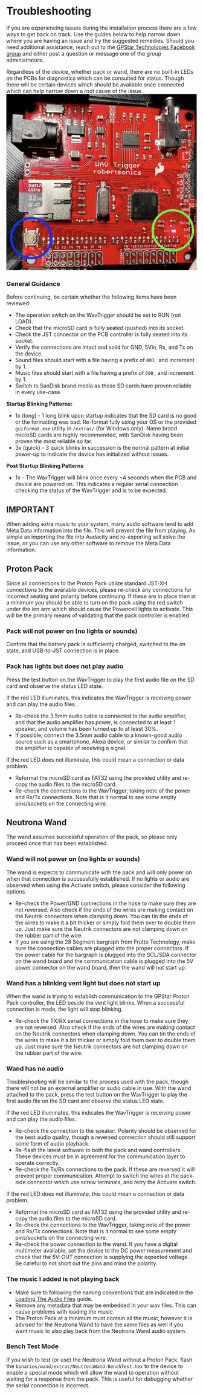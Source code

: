 # Troubleshooting

If you are experiencing issues during the installation process there are a few ways to get back on track. Use the guides below to help narrow down where you are having an issue and try the suggested remedies. Should you need additional assistance, reach out to the [GPStar Technologies Facebook group](https://www.facebook.com/groups/gpstartechnologies) and either post a question or message one of the group administrators.

Regardless of the device, whether pack or wand, there are no built-in LEDs on the PCBs for diagnostics which can be consulted for status. Though there will be certain devices which should be available once connected which can help narrow down a root cause of the issue.
![](images/WavTrigger_Debug.jpg)

### General Guidance

Before continuing, be certain whether the following items have been reviewed:

- The operation switch on the WavTrigger should be set to RUN (not LOAD).
- Check that the microSD card is fully seated (pushed) into its socket.
- Check the JST connector on the PCB controller is fully seated into its socket.
- Verify the connections are intact and solid for GND, 5Vin, Rx, and Tx on the device.
- Sound files should start with a file having a prefix of `001_` and increment by 1.
- Music files should start with a file having a prefix of `500_` and increment by 1.
- Switch to SanDisk brand media as these SD cards have proven reliable in every use-case.

**Startup Blinking Patterns:**

- 1x (long) - 1 long blink upon startup indicates that the SD card is no good or the formatting was bad. Re-format fully using your OS or the provided `guiformat.exe` utility in `/extras/` (for Windows only). Name brand microSD cards are highly recommended, with SanDisk having been proven the most reliable so far. 
- 3x (quick) - 3 quick blinks in succession is the normal pattern at initial power-up to indicate the device has initialized without issues.

**Post Startup Blinking Patterns**
- 1x - The WavTrigger will blink once every ~4 seconds when the PCB and device are powered on. This indicates a regular serial connection checking the status of the WavTrigger and is to be expected.

## IMPORTANT
When adding extra music to your system, many audio software tend to add Meta Data information into the file. This will prevent the file from playing. As simple as importing the file into Audacity and re-exporting will solve the issue, or you can use any other software to remove the Meta Data information.

## Proton Pack

Since all connections to the Proton Pack utilize standard JST-XH connections to the available devices, please re-check any connections for incorrect seating and polarity before continuing. If these are in place then at a minimum you should be able to turn on the pack using the red switch under the ion arm which should cause the Powercell lights to activate. This will be the primary means of validating that the pack controller is enabled.

### Pack will not power on (no lights or sounds)

Confirm that the battery pack is sufficiently charged, switched to the on state, and USB-to-JST connection is in place.

### Pack has lights but does not play audio

Press the test button on the WavTrigger to play the first audio file on the SD card and observe the status LED state.

If the red LED illuminates, this indicates the WavTrigger is receiving power and can play the audio files.

* Re-check the 3.5mm audio cable is connected to the audio amplifier, and that the audio amplifier has power, is connected to at least 1 speaker, and volume has been turned up to at least 30%.
* If possible, connect the 3.5mm audio cable to a known-good audio source such as a smartphone, Alexa device, or similar to confirm that the amplifier is capable of receiving a signal.

If the red LED does not illuminate, this could mean a connection or data problem.

* Reformat the microSD card as FAT32 using the provided utility and re-copy the audio files to the microSD card.
* Re-check the connections to the WavTrigger, taking note of the power and Rx/Tx connections. Note that is it normal to see some empty pins/sockets on the connecting wire.


## Neutrona Wand

The wand assumes successful operation of the pack, so please only proceed once that has been established.

### Wand will not power on (no lights or sounds)

The wand is expects to communicate with the pack and will only power on when that connection is successfully established. If no lights or audio are observed when using the Activate switch, please consider the following options.

* Re-check the Power/GND connections in the hose to make sure they are not reversed. Also check if the ends of the wires are making contact on the Neutrik connectors when clamping down. You can tin the ends of the wires to make it a bit thicker or simply fold them over to double them up. Just make sure the Neutrik connectors are not clamping down on the rubber part of the wire.
* If you are using the 28 Segment bargraph from Frutto Technology, make sure the connection cables are plugged into the proper connectors. If the power cable for the bargraph is plugged into the SCL/SDA connector on the wand board and the communication cable is plugged into the 5V power connector on the wand board, then the wand will not start up.

### Wand has a blinking vent light but does not start up

When the wand is trying to establish communication to the GPStar Proton Pack controller, the LED beside the vent light blinks. When a successful connection is made, the light will stop blinking.

* Re-check the TX/RX serial connections in the hose to make sure they are not reversed. Also check if the ends of the wires are making contact on the Neutrik connectors when clamping down. You can tin the ends of the wires to make it a bit thicker or simply fold them over to double them up. Just make sure the Neutrik connectors are not clamping down on the rubber part of the wire.

### Wand has no audio

Troubleshooting will be similar to the process used with the pack, though there will not be an external amplifier or audio cable in use. With the wand attached to the pack, press the test button on the WavTrigger to play the first audio file on the SD card and observe the status LED state.

If the red LED illuminates, this indicates the WavTrigger is receiving power and can play the audio files.

* Re-check the connection to the speaker. Polarity should be observed for the best audio quality, though a reversed connection should still support some form of audio playback.
* Re-flash the latest software to both the pack and wand controllers. These devices must be in agreement for the communication layer to operate correctly.
* Re-check the Tx/Rx connections to the pack. If these are reversed it will prevent proper communication. Attempt to switch the wires at the pack-side connector which use screw terminals, and retry the Activate switch.

If the red LED does not illuminate, this could mean a connection or data problem.

* Reformat the microSD card as FAT32 using the provided utility and re-copy the audio files to the microSD card.
* Re-check the connections to the WavTrigger, taking note of the power and Rx/Tx connections. Note that is it normal to see some empty pins/sockets on the connecting wire.
* Re-check the power connection to the wand. If you have a digital multimeter available, set the device to the DC power measurement and check that the 5V-OUT connection is supplying the expected voltage. Be careful to not short out the pins and mind the polarity.

### The music I added is not playing back

* Make sure to following the naming conventions that are indicated in the [Loading The Audio Files](AUDIO.md) guide.
* Remove any metadata that may be embedded in your wav files. This can cause problems with loading the music.
* The Proton Pack at a minimum must contain all the music, however it is advised for the Neutrona Wand to have the same files as well if you want music to also play back from the Neutrona Wand audio system.

### Bench Test Mode

If you wish to test (or use) the Neutrona Wand without a Proton Pack, flash the `binaries/wand/extras/NeutronaWand-BenchTest.hex` to the device to enable a special mode which will allow the wand to operation without waiting for a response from the pack. This is useful for debugging whether the serial connection is incorrect.
